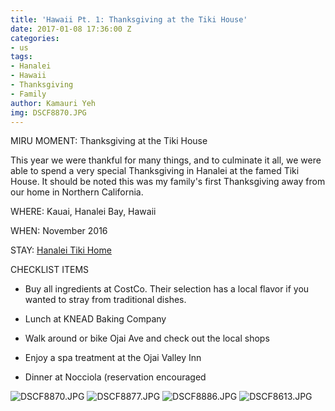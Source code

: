 ```yaml
---
title: 'Hawaii Pt. 1: Thanksgiving at the Tiki House'
date: 2017-01-08 17:36:00 Z
categories:
- us
tags:
- Hanalei
- Hawaii
- Thanksgiving
- Family
author: Kamauri Yeh
img: DSCF8870.JPG
---
```


MIRU MOMENT: Thanksgiving at the Tiki House

This year we were thankful for many things, and to culminate it all, we were able to spend a very special Thanksgiving in Hanalei at the famed Tiki House. It should be noted this was my family's first Thanksgiving away from our home in Northern California. 

WHERE: Kauai, Hanalei Bay, Hawaii

WHEN: November 2016

STAY: [Hanalei Tiki Home](https://www.vrbo.com/290843)

CHECKLIST ITEMS

* Buy all ingredients at CostCo. Their selection has a local flavor if you wanted to stray from traditional dishes.

* Lunch at KNEAD Baking Company

* Walk around or bike Ojai Ave and check out the local shops

* Enjoy a spa treatment at the Ojai Valley Inn

* Dinner at Nocciola (reservation encouraged

![DSCF8870.JPG](/uploads/DSCF8870.JPG)
![DSCF8877.JPG](/uploads/DSCF8877.JPG)
![DSCF8886.JPG](/uploads/DSCF8886.JPG)
![DSCF8613.JPG](/uploads/DSCF8613.JPG)